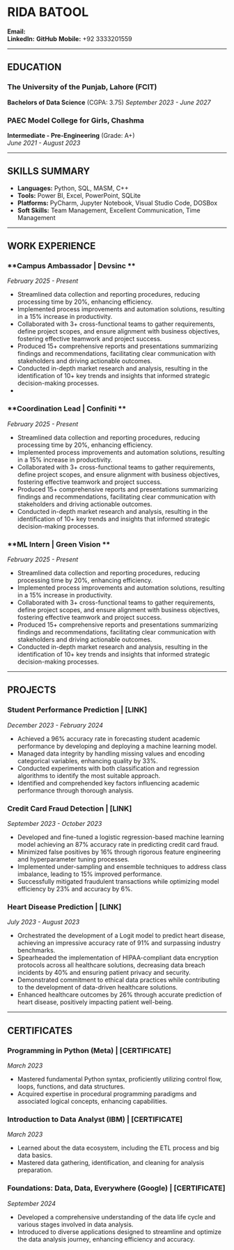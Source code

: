 # RIDA BATOOL  
**Email:** [](ridabatool8990@gmail.com)  
**LinkedIn:**  [](https://www.linkedin.com/in/rida-batool-a39627319/)
**GitHub** [](https://github.com/RidaBatool004) 
**Mobile:** +92 3333201559  

---

## EDUCATION  

### The University of the Punjab, Lahore (FCIT)
**Bachelors of Data Science**  (CGPA: 3.75) 
_September 2023 - June 2027_  

### PAEC Model College for Girls, Chashma 
**Intermediate - Pre-Engineering** (Grade: A+)  
_June 2021 - August 2023_  

---

## SKILLS SUMMARY  

- **Languages:** Python, SQL, MASM, C++   
- **Tools:** Power BI, Excel, PowerPoint, SQLite  
- **Platforms:** PyCharm, Jupyter Notebook, Visual Studio Code, DOSBox
- **Soft Skills:** Team Management, Excellent Communication, Time Management  

---

## WORK EXPERIENCE  

### **Campus Ambassador | Devsinc **  
_February 2025 - Present_  

- Streamlined data collection and reporting procedures, reducing processing time by 20%, enhancing efficiency.  
- Implemented process improvements and automation solutions, resulting in a 15% increase in productivity.  
- Collaborated with 3+ cross-functional teams to gather requirements, define project scopes, and ensure alignment with business objectives, fostering effective teamwork and project success.  
- Produced 15+ comprehensive reports and presentations summarizing findings and recommendations, facilitating clear communication with stakeholders and driving actionable outcomes.  
- Conducted in-depth market research and analysis, resulting in the identification of 10+ key trends and insights that informed strategic decision-making processes.
- 
### **Coordination Lead | Confiniti **  
_February 2025 - Present_  

- Streamlined data collection and reporting procedures, reducing processing time by 20%, enhancing efficiency.  
- Implemented process improvements and automation solutions, resulting in a 15% increase in productivity.  
- Collaborated with 3+ cross-functional teams to gather requirements, define project scopes, and ensure alignment with business objectives, fostering effective teamwork and project success.  
- Produced 15+ comprehensive reports and presentations summarizing findings and recommendations, facilitating clear communication with stakeholders and driving actionable outcomes.  
- Conducted in-depth market research and analysis, resulting in the identification of 10+ key trends and insights that informed strategic decision-making processes.

### **ML Intern | Green Vision **  
_February 2025 - Present_  

- Streamlined data collection and reporting procedures, reducing processing time by 20%, enhancing efficiency.  
- Implemented process improvements and automation solutions, resulting in a 15% increase in productivity.  
- Collaborated with 3+ cross-functional teams to gather requirements, define project scopes, and ensure alignment with business objectives, fostering effective teamwork and project success.  
- Produced 15+ comprehensive reports and presentations summarizing findings and recommendations, facilitating clear communication with stakeholders and driving actionable outcomes.  
- Conducted in-depth market research and analysis, resulting in the identification of 10+ key trends and insights that informed strategic decision-making processes.  
---

## PROJECTS  

### **Student Performance Prediction | [LINK]**  
_December 2023 - February 2024_  

- Achieved a 96% accuracy rate in forecasting student academic performance by developing and deploying a machine learning model.  
- Managed data integrity by handling missing values and encoding categorical variables, enhancing quality by 33%.  
- Conducted experiments with both classification and regression algorithms to identify the most suitable approach.  
- Identified and comprehended key factors influencing academic performance through thorough analysis.  

### **Credit Card Fraud Detection | [LINK]**  
_September 2023 - October 2023_  

- Developed and fine-tuned a logistic regression-based machine learning model achieving an 87% accuracy rate in predicting credit card fraud.  
- Minimized false positives by 16% through rigorous feature engineering and hyperparameter tuning processes.  
- Implemented under-sampling and ensemble techniques to address class imbalance, leading to 15% improved performance.  
- Successfully mitigated fraudulent transactions while optimizing model efficiency by 23% and accuracy by 6%.  

### **Heart Disease Prediction | [LINK]**  
_July 2023 - August 2023_  

- Orchestrated the development of a Logit model to predict heart disease, achieving an impressive accuracy rate of 91% and surpassing industry benchmarks.  
- Spearheaded the implementation of HIPAA-compliant data encryption protocols across all healthcare solutions, decreasing data breach incidents by 40% and ensuring patient privacy and security.  
- Demonstrated commitment to ethical data practices while contributing to the development of data-driven healthcare solutions.  
- Enhanced healthcare outcomes by 26% through accurate prediction of heart disease, positively impacting patient well-being.  

---

## CERTIFICATES  

### **Programming in Python (Meta) | [CERTIFICATE]**  
_March 2023_  
- Mastered fundamental Python syntax, proficiently utilizing control flow, loops, functions, and data structures.  
- Acquired expertise in procedural programming paradigms and associated logical concepts, enhancing capabilities.  

### **Introduction to Data Analyst (IBM) | [CERTIFICATE]**  
_March 2023_  
- Learned about the data ecosystem, including the ETL process and big data basics.  
- Mastered data gathering, identification, and cleaning for analysis preparation.  

### **Foundations: Data, Data, Everywhere (Google) | [CERTIFICATE]**  
_September 2024_  
- Developed a comprehensive understanding of the data life cycle and various stages involved in data analysis.  
- Introduced to diverse applications designed to streamline and optimize the data analysis journey, enhancing efficiency and accuracy.  
